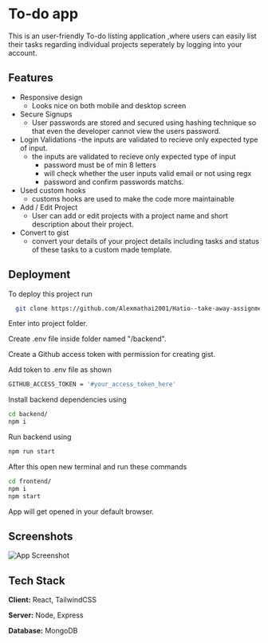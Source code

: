 # To-do app

This is an user-friendly To-do listing application ,where users can easily list their tasks regarding individual projects seperately by logging into your account.


## Features

- Responsive design 
    - Looks nice on both mobile and desktop screen
- Secure Signups
    - User passwords are stored and secured using hashing technique so that even the developer cannot view the users password.
- Login Validations
    -the inputs are validated to recieve only expected type of input.
    - the inputs are validated to recieve only expected type of input
        - password must be of min 8 letters
        - will check whether the user inputs valid email or not using regx
        - password and confirm passwords matchs.
- Used custom hooks
    - customs hooks are used to make the code more maintainable
- Add / Edit Project
    - User can add or edit projects with a project name and short description about their project.
- Convert to gist
    - convert your details of your project details including tasks and status of these tasks to a custom made template.


## Deployment

To deploy this project run

```bash
  git clone https://github.com/Alexmathai2001/Hatio--take-away-assignment---todo.git
```

Enter into project folder.

Create .env file inside folder named "/backend".

Create a Github access token with permission for creating gist.

Add token to .env file as shown 

```bash
GITHUB_ACCESS_TOKEN = '#your_access_token_here'
```

Install backend dependencies using 
```bash
cd backend/
npm i 
```
Run backend using 
```bash
npm run start
```
After this open new terminal and run these commands
```bash
cd frontend/
npm i
npm start
```
App will get opened in your default browser.


## Screenshots

![App Screenshot](https://drive.google.com/file/d/14UGQZFU1GUkbLB1WoasO8s7I6qZG7C0u/view?usp=sharing)


## Tech Stack

**Client:** React, TailwindCSS

**Server:** Node, Express

**Database:** MongoDB


